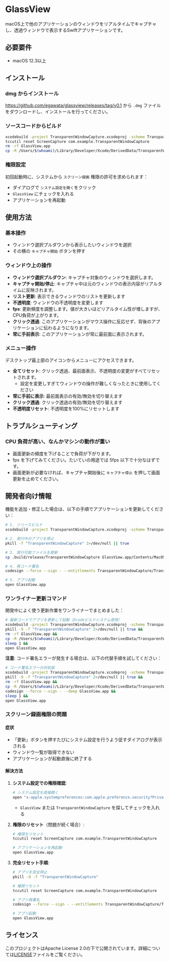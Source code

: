 # GlassView

macOS上で他のアプリケーションのウィンドウをリアルタイムでキャプチャし、透過ウィンドウで表示するSwiftアプリケーションです。

## 必要要件

- macOS 12.3以上 

## インストール

### dmg からインストール

https://github.com/egawata/glassview/releases/tag/v0.1 から `.dmg` ファイルをダウンロードし、インストールを行ってください。

### ソースコードからビルド

~~~sh
xcodebuild -project TransparentWindowCapture.xcodeproj -scheme TransparentWindowCapture -configuration Release clean build
tccutil reset ScreenCapture com.example.TransparentWindowCapture
rm -rf GlassView.app
cp -R /Users/$(whoami)/Library/Developer/Xcode/DerivedData/TransparentWindowCapture-*/Build/Products/Release/GlassView.app .
~~~

### 権限設定

初回起動時に、システムから `スクリーン録画` 権限の許可を求められます：

- ダイアログで `システム設定を開く`をクリック
- `GlassView` にチェックを入れる
- アプリケーションを再起動

## 使用方法

### 基本操作

- ウィンドウ選択プルダウンから表示したいウィンドウを選択
- その横の `キャプチャ開始` ボタンを押す

### ウィンドウ上の操作

- **ウィンドウ選択プルダウン**: キャプチャ対象のウィンドウを選択します。
- **キャプチャ開始/停止**: キャプチャ中は元のウィンドウの表示内容がリアルタイムに反映されます。
- **リスト更新**: 表示できるウィンドウのリストを更新します
- **不透明度**: ウィンドウの不透明度を変更します
- **fps**: 更新頻度を調整します。値が大きいほどリアルタイム性が増しますが、CPU負荷が上がります。
- **クリック透過**: このアプリケーションがマウス操作に反応せず、背後のアプリケーションに伝わるようになります。
- **常に手前表示**: このアプリケーションが常に最前面に表示されます。

### メニュー操作

デスクトップ最上部のアイコンからメニューにアクセスできます。

- **全てリセット**: クリック透過、最前面表示、不透明度の変更がすべてリセットされます。
   - 設定を変更しすぎてウィンドウの操作が難しくなったときに使用してください
- **常に手前に表示**: 最前面表示の有効/無効を切り替えます
- **クリック透過**: クリック透過の有効/無効を切り替えます
- **不透明度リセット**: 不透明度を100%にリセットします

## トラブルシューティング

### CPU 負荷が高い、なんかマシンの動作が重い

- 画面更新の頻度を下げることで負荷が下がります。
- fps を下げてみてください。たいていの用途では 5fps 以下で十分なはずです。
- 画面更新が必要なければ、キャプチャ開始後に `キャプチャ停止` を押して画面更新を止めてください。


## 開発者向け情報

機能を追加・修正した場合は、以下の手順でアプリケーションを更新してください：

```bash
# 1. リリースビルド
xcodebuild -project TransparentWindowCapture.xcodeproj -scheme TransparentWindowCapture -configuration Release clean build

# 2. 実行中のアプリを停止
pkill -f "TransparentWindowCapture" 2>/dev/null || true

# 3. 実行可能ファイルを更新
cp .build/release/TransparentWindowCapture GlassView.app/Contents/MacOS/

# 4. 再コード署名
codesign --force --sign - --entitlements TransparentWindowCapture/TransparentWindowCapture.entitlements GlassView.app

# 5. アプリ起動
open GlassView.app
```

### ワンライナー更新コマンド

開発中によく使う更新作業をワンライナーでまとめました：

```bash
# 最新コードでアプリを更新して起動（Xcodeビルドシステム使用）
xcodebuild -project TransparentWindowCapture.xcodeproj -scheme TransparentWindowCapture -configuration Release clean build &&
pkill -9 -f "TransparentWindowCapture" 2>/dev/null || true &&
rm -rf GlassView.app &&
cp -R /Users/$(whoami)/Library/Developer/Xcode/DerivedData/TransparentWindowCapture-*/Build/Products/Release/GlassView.app . &&
sleep 1 &&
open GlassView.app
```

**注意**: コード署名エラーが発生する場合は、以下の代替手順を試してください：

```bash
# コード署名エラーの対処版
xcodebuild -project TransparentWindowCapture.xcodeproj -scheme TransparentWindowCapture -configuration Release clean build &&
pkill -9 -f "TransparentWindowCapture" 2>/dev/null || true &&
rm -rf GlassView.app &&
cp -R /Users/$(whoami)/Library/Developer/Xcode/DerivedData/TransparentWindowCapture-*/Build/Products/Release/GlassView.app . &&
codesign --force --sign - --deep GlassView.app &&
sleep 1 &&
open GlassView.app
```

### スクリーン録画権限の問題

#### 症状
- 「更新」ボタンを押すたびにシステム設定を行うよう促すダイアログが表示される
- ウィンドウ一覧が取得できない
- アプリケーションが起動直後に終了する

#### 解決方法
1. **システム設定での権限確認**:
   ```bash
   # システム設定を直接開く
   open "x-apple.systempreferences:com.apple.preference.security?Privacy_ScreenCapture"
   ```
   - `GlassView` または `TransparentWindowCapture` を探してチェックを入れる

2. **権限のリセット**（問題が続く場合）:
   ```bash
   # 権限をリセット
   tccutil reset ScreenCapture com.example.TransparentWindowCapture

   # アプリケーションを再起動
   open GlassView.app
   ```

3. **完全リセット手順**:
   ```bash
   # アプリを完全停止
   pkill -9 -f "TransparentWindowCapture"

   # 権限リセット
   tccutil reset ScreenCapture com.example.TransparentWindowCapture

   # アプリ再署名
   codesign --force --sign - --entitlements TransparentWindowCapture/TransparentWindowCapture.entitlements GlassView.app

   # アプリ起動
   open GlassView.app
   ```

## ライセンス

このプロジェクトはApache License 2.0の下で公開されています。詳細については[LICENSE](LICENSE)ファイルをご覧ください。
